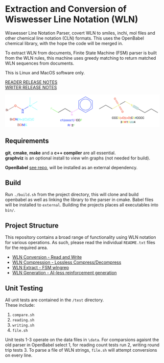 # Extraction and Conversion of Wiswesser Line Notation (WLN) 

Wiswesser Line Notation Parser, covert WLN to smiles, inchi, mol files and other chemical line notation (CLN) formats. This uses the OpenBabel chemical library, with the hope the code will be merged in. 

To extract WLN from documents, Finite State Machine (FSM) parser is built from the WLN rules, this machine uses greedy matching to return matched WLN sequences from documents. 

This is Linux and MacOS software only. <br>

[READER RELEASE NOTES](./notes/reader_release.md) <br>
[WRITER RELEASE NOTES](./notes/writer_release.md)

<img src="./notes/intro_wln.png" width="800">


## Requirements

**git**, **cmake**, **make** and a **c++ compiler** are all essential. <br>
**graphviz** is an optional install to view wln graphs (not needed for build). 

**OpenBabel** [see repo](https://github.com/openbabel/openbabel), will be installed as an external dependency.  

## Build

Run `./build.sh` from the project directory, this will clone and build openbabel as well as linking
the library to the parser in cmake. Babel files will be installed to `external`. Building the projects places all executables into `bin/`. <br>

## Project Structure 

This repository contains a broad range of functionality using WLN notation for various operations. As such, please read the individual `README.txt` files for the required area. <br>

* [WLN Conversion - Read and Write](./notes/convert.md) <br>
* [WLN Compression - Lossless Compress/Decompress](./notes/compress.md)<br>
* [WLN Extract - FSM wlngrep](./notes/extract.md) <br>
* [WLN Generation - AI-less reinforcement generation](./notes/generate.md) <br>


## Unit Testing

All unit tests are contained in the `/test` directory. <br>
These include: 
1. `compare.sh`
2. `reading.sh`
3. `writing.sh`
4. `file.sh`

Unit tests 1-3 operate on the data files in `\data`. For comparsions agaisnt the old parser in OpenBabel select 1, for reading count tests run 2, writing round trip tests 3. To parse a file of WLN strings, `file.sh` will attempt conversions on every line.


